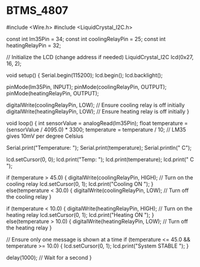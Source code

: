 # BTMS_4807
#include <Wire.h>
#include <LiquidCrystal_I2C.h>

const int lm35Pin = 34;
const int coolingRelayPin = 25;
const int heatingRelayPin = 32;

// Initialize the LCD (change address if needed)
LiquidCrystal_I2C lcd(0x27, 16, 2);

void setup() {
  Serial.begin(115200);
  lcd.begin();
  lcd.backlight();

  pinMode(lm35Pin, INPUT);
  pinMode(coolingRelayPin, OUTPUT);
  pinMode(heatingRelayPin, OUTPUT);

  digitalWrite(coolingRelayPin, LOW); // Ensure cooling relay is off initially
  digitalWrite(heatingRelayPin, LOW); // Ensure heating relay is off initially
}

void loop() {
  int sensorValue = analogRead(lm35Pin);
  float temperature = (sensorValue / 4095.0) * 3300;
  temperature = temperature / 10; // LM35 gives 10mV per degree Celsius

  Serial.print("Temperature: ");
  Serial.print(temperature);
  Serial.println(" C");

  lcd.setCursor(0, 0);
  lcd.print("Temp: ");
  lcd.print(temperature);
  lcd.print(" C  ");

  if (temperature > 45.0) {
    digitalWrite(coolingRelayPin, HIGH); // Turn on the cooling relay
    lcd.setCursor(0, 1);
    lcd.print("Cooling ON ");
  } else(temperature < 30.0) {
    digitalWrite(coolingRelayPin, LOW); // Turn off the cooling relay
  }

  if (temperature < 10.0) {
    digitalWrite(heatingRelayPin, HIGH); // Turn on the heating relay
    lcd.setCursor(0, 1);
    lcd.print("Heating ON ");
  } else(temperature > 10.0) {
    digitalWrite(heatingRelayPin, LOW); // Turn off the heating relay
  }

  // Ensure only one message is shown at a time
  if (temperature <= 45.0 && temperature >= 10.0) {
    lcd.setCursor(0, 1);
    lcd.print("System STABLE ");
  }

  delay(1000); // Wait for a second
}
